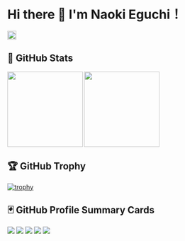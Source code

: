 # Hi there 👋  I'm Naoki Eguchi！

<!--
**EggNao/EggNao** is a ✨ _special_ ✨ repository because its `README.md` (this file) appears on your GitHub profile.

Here are some ideas to get you started:

- 🔭 I’m currently working on ...
- 🌱 I’m currently learning ...
- 👯 I’m looking to collaborate on ...
- 🤔 I’m looking for help with ...
- 💬 Ask me about ...
- 📫 How to reach me: ...
- 😄 Pronouns: ...
- ⚡ Fun fact: ...
-->

<p align="left">
  <a href="https://github.com/EggNao">
    <img height="20" src="https://img.shields.io/github/followers/EggNao?label=follow&logo=github&style=flat" />
  </a>
</p>

## 💫 GitHub Stats<br>



<div>
  <img height="170" align="left" src="https://github-readme-stats.vercel.app/api?username=EggNao&count_private=true&show_icons=true&theme=onedark">
  <img height="170"  src="https://github-readme-stats.vercel.app/api/top-langs/?username=EggNao&count_private=true&show_icons=true&theme=onedark&layout=compact">
</div>

## 🏆 GitHub Trophy<br>
[![trophy](https://github-profile-trophy.vercel.app/?username=EggNao&count_private=true&theme=onedark)](https://github.com/ryo-ma/github-profile-trophy)

## 🃏 GitHub Profile Summary Cards
![](https://github-profile-summary-cards.vercel.app/api/cards/profile-details?username=EggNao&count_private=true&theme=monokai)
![](https://github-profile-summary-cards.vercel.app/api/cards/repos-per-language?username=EggNao&count_private=true&theme=monokai)
![](https://github-profile-summary-cards.vercel.app/api/cards/most-commit-language?username=EggNao&count_private=true&theme=monokai)
![](https://github-profile-summary-cards.vercel.app/api/cards/stats?username=EggNao&count_private=true&theme=monokai)
![](https://github-profile-summary-cards.vercel.app/api/cards/productive-time?username=EggNao&count_private=true&theme=monokai)

